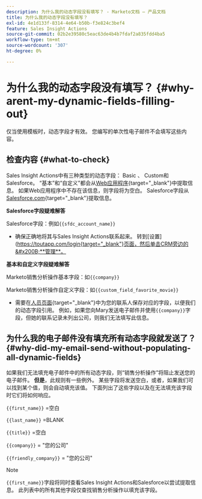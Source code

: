 ```yaml
---
description: 为什么我的动态字段没有填写？ - Marketo文档 — 产品文档
title: 为什么我的动态字段没有填写？
exl-id: 4e1d133f-8314-4e64-b50b-f3e824c3bef4
feature: Sales Insight Actions
source-git-commit: 02b2e39580c5eac63de4b4b7fdaf2a835fdd4ba5
workflow-type: tm+mt
source-wordcount: '307'
ht-degree: 0%

---
```


# 为什么我的动态字段没有填写？ {#why-arent-my-dynamic-fields-filling-out}

仅当使用模板时，动态字段才有效。 您编写的单次性电子邮件不会填写这些内容。

## 检查内容 {#what-to-check}

Sales Insight Actions中有三种类型的动态字段： Basic 、 Custom和Salesforce。 “基本”和“自定义”都会从[Web应用程序](https://toutapp.com/login){target="_blank"}中提取信息。 如果Web应用程序中不存在该信息，则字段将为空白。 Salesforce字段从[Salesforce.com](https://salesforce.com){target="_blank"}提取信息。

**Salesforce字段疑难解答**

Salesforce字段：例如`{{sfdc_account_name}}`

* 确保正确地将其与Sales Insight Actions联系起来。 转到[设置] (https://toutapp.com/login{target="_blank"}页面，然后单击CRM旁边的&#x200B;**管理**。

**基本和自定义字段疑难解答**

Marketo销售分析操作基本字段：如`{{company}}`

Marketo销售分析操作自定义字段：如`{{custom_field_favorite_movie}}`

* 需要在[人员页面](https://toutapp.com/next#relationships){target="_blank"}中为您的联系人保存对应的字段，以便我们的动态字段引用。 例如，如果您向Mary发送电子邮件并使用`{{company}}`字段，但她的联系记录未列出公司，则我们无法填写此信息。

## 为什么我的电子邮件没有填充所有动态字段就发送了？ {#why-did-my-email-send-without-populating-all-dynamic-fields}

如果我们无法填充电子邮件中的所有动态字段，则“销售分析操作”将阻止发送您的电子邮件。 **但是**，此规则有一些例外。 某些字段将发送空白，或者，如果我们可以找到某个值，则会自动填充该值。 下面列出了这些字段以及在无法填充该字段时它们将如何响应。

`{{first_name}}` =空白

`{{last_name}}` =BLANK

`{{title}}` =空白

`{{company}}` = &quot;您的公司&quot;

`{{friendly_company}}` = &quot;您的公司&quot;

>[!NOTE]
>
>`{{first_name}}`字段将同时查看Sales Insight Actions和Salesforce以尝试提取信息。 此列表中的所有其他字段仅查找销售分析操作以填充该字段。
